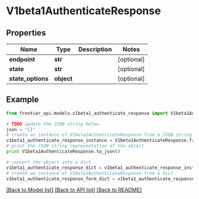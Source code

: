 # V1beta1AuthenticateResponse


## Properties
Name | Type | Description | Notes
------------ | ------------- | ------------- | -------------
**endpoint** | **str** |  | [optional] 
**state** | **str** |  | [optional] 
**state_options** | **object** |  | [optional] 

## Example

```python
from frontier_api.models.v1beta1_authenticate_response import V1beta1AuthenticateResponse

# TODO update the JSON string below
json = "{}"
# create an instance of V1beta1AuthenticateResponse from a JSON string
v1beta1_authenticate_response_instance = V1beta1AuthenticateResponse.from_json(json)
# print the JSON string representation of the object
print V1beta1AuthenticateResponse.to_json()

# convert the object into a dict
v1beta1_authenticate_response_dict = v1beta1_authenticate_response_instance.to_dict()
# create an instance of V1beta1AuthenticateResponse from a dict
v1beta1_authenticate_response_form_dict = v1beta1_authenticate_response.from_dict(v1beta1_authenticate_response_dict)
```
[[Back to Model list]](../README.md#documentation-for-models) [[Back to API list]](../README.md#documentation-for-api-endpoints) [[Back to README]](../README.md)


